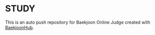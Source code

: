 # STUDY
This is an auto push repository for Baekjoon Online Judge created with [BaekjoonHub](https://github.com/BaekjoonHub/BaekjoonHub).
